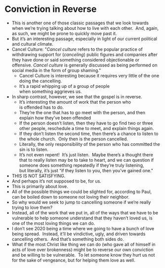 # Conviction in Reverse

* This is another one of those classic passages that we look towards when we’re trying talking about how to live with each other.  And, again, as such, we might be prone to quickly move past it.
* But it’s an interesting passage, especially in light of our current political and cultural climate.
* Cancel Culture: "_Cancel culture_ refers to the popular practice of withdrawing support for (_canceling_) public figures and companies after they have done or said something considered objectionable or offensive. _Cancel culture_ is generally discussed as being performed on social media in the form of group shaming."
	* Cancel Culture is interesting because it requires very little of the one doing the cancelling.  
	* It’s a rapid whipping up of a group of people when something aggrieves us.  
* In sharp contrast, however, we see that the gospel is in reverse.
	* It’s interesting the amount of work that the person who is offended has to do.
	* They’re the one that has to go meet with the person, and then explain how they’ve been offended
	* If the person doesn’t listen, then they have to go find two or three other people, reschedule a time to meet, and explain things again.
	* If they don’t listen the second time, then there’s a chance to listen to the whole church.  Only then is the person cancelled.
	* Literally, the only responsibility of the person who has committed the sin is to listen.
	* It’s not even repent!  It’s just listen.  Maybe there’s a thought there that to really listen may be to take to heart, and we can question if someone does something repeatedly if they’re truly listening, but literally, it’s just “if they listen to you, then you’ve gained one."
* THIS IS NOT SATISFYING.
* And perhaps it’s not supposed to be, for us.
* This is primarily about love.  
* All of the possible things we could be slighted for, according to Paul, can be boiled down to someone not loving their neighbor.  
* So why would we seek to jump to cancelling someone if we’re really trying to love them?
* Instead, all of the work that we put in, all of the ways that we have to be vulnerable to help someone understand that they haven’t loved us, is one of the most loving things we can do.  
* I don’t see 2020 being a time where we going to have a bunch of love being spread.  Instead, it’ll be vindictive, ugly, and driven towards cancelling others.  And that’s something both sides do.
* What if the most Christ like thing we can do (who gave all of himself in acts of love over brokenness) might be to reverse our own conviction and be willing to be vulnerable.  To let someone know they hurt us not for the sake of vengeance, but for helping them love as well.
